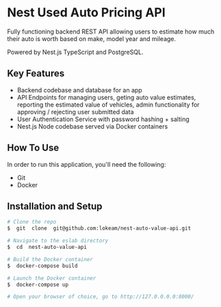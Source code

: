 # Nest Used Auto Pricing API
Fully functioning backend REST API allowing users to estimate how much their auto is worth based on make, model year and mileage.

Powered by Nest.js TypeScript and PostgreSQL.

## Key Features
* Backend codebase and database for an app
* API Endpoints for managing users, geting auto value estimates, reporting the estimated value of vehicles, admin functionality for approving / rejecting user submitted data
* User Authentication Service with password hashing + salting
* Nest.js Node codebase served via Docker containers

## How To Use
In order to run this application, you'll need the following:
- Git
- Docker

## Installation and Setup

```bash
# Clone the repo
$  git  clone  git@github.com:lokeam/nest-auto-value-api.git

# Navigate to the eslab directory
$  cd  nest-auto-value-api

# Build the Docker container
$  docker-compose build

# Launch the Docker container
$  docker-compose up

# Open your browser of choice, go to http://127.0.0.0.0:8000/
```